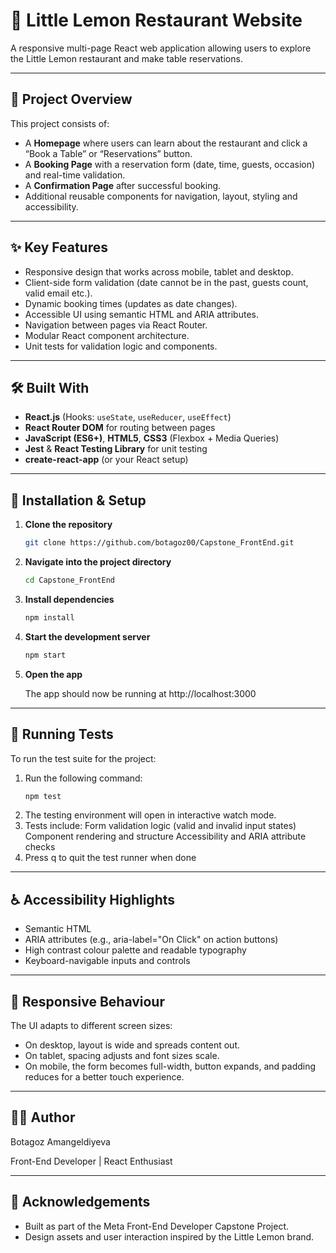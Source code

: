 # 🍋 Little Lemon Restaurant Website

A responsive multi-page React web application allowing users to explore the Little Lemon restaurant and make table reservations.

---

## 🧭 Project Overview

This project consists of:

- A **Homepage** where users can learn about the restaurant and click a “Book a Table” or “Reservations” button.  
- A **Booking Page** with a reservation form (date, time, guests, occasion) and real-time validation.  
- A **Confirmation Page** after successful booking.  
- Additional reusable components for navigation, layout, styling and accessibility.

---

## ✨ Key Features

- Responsive design that works across mobile, tablet and desktop.  
- Client-side form validation (date cannot be in the past, guests count, valid email etc.).  
- Dynamic booking times (updates as date changes).  
- Accessible UI using semantic HTML and ARIA attributes.  
- Navigation between pages via React Router.  
- Modular React component architecture.  
- Unit tests for validation logic and components.

---

## 🛠️ Built With

- **React.js** (Hooks: `useState`, `useReducer`, `useEffect`)  
- **React Router DOM** for routing between pages  
- **JavaScript (ES6+)**, **HTML5**, **CSS3** (Flexbox + Media Queries)  
- **Jest** & **React Testing Library** for unit testing  
- **create-react-app** (or your React setup)  

---

## 📗 Installation & Setup

1. **Clone the repository**  
   ```bash
   git clone https://github.com/botagoz00/Capstone_FrontEnd.git

2. **Navigate into the project directory**
   ```bash
   cd Capstone_FrontEnd
3. **Install dependencies**
    ```bash
   npm install
4. **Start the development server**
    ```bash
   npm start
5. **Open the app**
   
   The app should now be running at http://localhost:3000

---

## 🧪 Running Tests
To run the test suite for the project:

1. Run the following command:
    ```bash
   npm test
3. The testing environment will open in interactive watch mode.
4. Tests include:
   Form validation logic (valid and invalid input states)
   Component rendering and structure
   Accessibility and ARIA attribute checks
5. Press q to quit the test runner when done

---

## ♿ Accessibility Highlights
- Semantic HTML
- ARIA attributes (e.g., aria-label="On Click" on action buttons)
- High contrast colour palette and readable typography
- Keyboard-navigable inputs and controls

---

## 📱 Responsive Behaviour
The UI adapts to different screen sizes:
- On desktop, layout is wide and spreads content out.
- On tablet, spacing adjusts and font sizes scale.
- On mobile, the form becomes full-width, button expands, and padding reduces for a better touch experience.

---

## 👩‍💻 Author
Botagoz Amangeldiyeva

Front-End Developer | React Enthusiast

---

## 🙏 Acknowledgements
- Built as part of the Meta Front-End Developer Capstone Project.
- Design assets and user interaction inspired by the Little Lemon brand.
